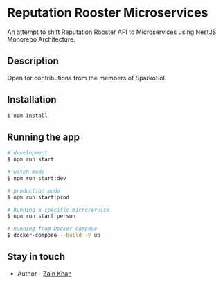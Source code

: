 
  <h1>Reputation Rooster Microservices</h1>
  <p>An attempt to shift Reputation Rooster API to Microservices using NestJS Monorepo Architecture.</p>

## Description

Open for contributions from the members of SparkoSol.

## Installation

```bash
$ npm install
```

## Running the app

```bash
# development
$ npm run start

# watch mode
$ npm run start:dev

# production mode
$ npm run start:prod

# Running a specific microservice
$ npm run start person

# Running from Docker Compose
$ docker-compose --build -V up 
```

## Stay in touch

- Author - [Zain Khan](https://github.com/ZainUrRehmanKhan)

